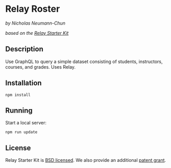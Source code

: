 # Relay Roster

_by Nicholas Neumann-Chun_

_based on the [Relay Starter Kit](https://github.com/relayjs/relay-starter-kit)_

## Description

Use GraphQL to query a simple dataset consisting of students, instructors, courses, and grades.  Uses Relay.

## Installation

```
npm install
```

## Running

Start a local server:

```
npm run update
```

## License

Relay Starter Kit is [BSD licensed](./LICENSE). We also provide an additional [patent grant](./PATENTS).
